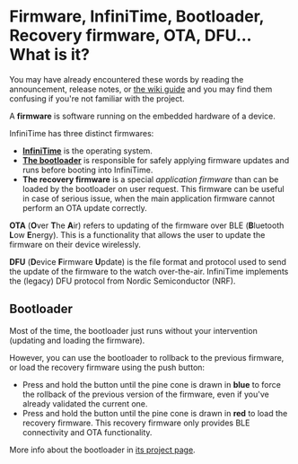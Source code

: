 # Firmware, InfiniTime, Bootloader, Recovery firmware, OTA, DFU... What is it?

You may have already encountered these words by reading the announcement, release notes, or [the wiki guide](https://wiki.pine64.org/wiki/Upgrade_PineTime_to_InfiniTime_1.0.0) and you may find them confusing if you're not familiar with the project.

A **firmware** is software running on the embedded hardware of a device.

InfiniTime has three distinct firmwares:

- **[InfiniTime](https://github.com/InfiniTimeOrg/InfiniTime)** is the operating system.
- **[The bootloader](https://github.com/JF002/pinetime-mcuboot-bootloader)** is responsible for safely applying firmware updates and runs before booting into InfiniTime.
- **The recovery firmware** is a special *application firmware* than can be loaded by the bootloader on user request. This firmware can be useful in case of serious issue, when the main application firmware cannot perform an OTA update correctly.

**OTA** (**O**ver **T**he **A**ir) refers to updating of the firmware over BLE (**B**luetooth **L**ow **E**nergy). This is a functionality that allows the user to update the firmware on their device wirelessly.

**DFU** (**D**evice **F**irmware **U**pdate) is the file format and protocol used to send the update of the firmware to the watch over-the-air. InfiniTime implements the (legacy) DFU protocol from Nordic Semiconductor (NRF).

## Bootloader

Most of the time, the bootloader just runs without your intervention (updating and loading the firmware).

However, you can use the bootloader to rollback to the previous firmware, or load the recovery firmware using the push button:

- Press and hold the button until the pine cone is drawn in **blue** to force the rollback of the previous version of the firmware, even if you've already validated the current one.
- Press and hold the button until the pine cone is drawn in **red** to load the recovery firmware. This recovery firmware only provides BLE connectivity and OTA functionality.

More info about the bootloader in [its project page](https://github.com/JF002/pinetime-mcuboot-bootloader/blob/master/README.md).
